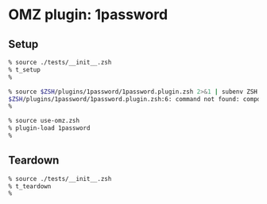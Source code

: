 # OMZ plugin: 1password

## Setup

```zsh
% source ./tests/__init__.zsh
% t_setup
%
```

```zsh
% source $ZSH/plugins/1password/1password.plugin.zsh 2>&1 | subenv ZSH
$ZSH/plugins/1password/1password.plugin.zsh:6: command not found: compdef
%
```

```zsh
% source use-omz.zsh
% plugin-load 1password
%
```

## Teardown

```zsh
% source ./tests/__init__.zsh
% t_teardown
%
```
